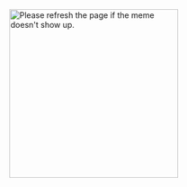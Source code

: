 <div width="100%">
    <img src='https://random-memer.herokuapp.com/' width="300" title="Meme" alt="Please refresh the page if the meme doesn't show up." display="block" margin="0 auto">
</div>
